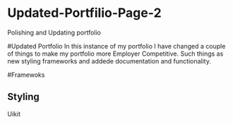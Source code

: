 # Updated-Portfilio-Page-2
Polishing and Updating portfolio

#Updated Portfolio
In this instance of my portfolio I have changed a couple of things to make my portfolio more
Employer Competitive. Such things as new styling frameworks and addede documentation and functionality.

#Framewoks
 ## Styling
  Uikit 
